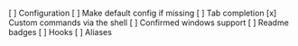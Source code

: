 [ ] Configuration
  [ ] Make default config if missing
[ ] Tab completion
[x] Custom commands via the shell
[ ] Confirmed windows support
[ ] Readme badges
[ ] Hooks
[ ] Aliases
